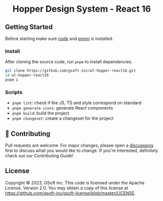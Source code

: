<div align="center">
  <h1>Hopper Design System - React 16</h1>
</div>

## Getting Started

Before starting make sure [node](https://nodejs.org/en/) and [pnpm](https://pnpm.io) is installed.

### Install

After cloning the source code, run `pnpm` to install dependencies.

```bash
git clone https://github.com/gsoft-inc/wl-hopper-react16.git
cd wl-hopper-react16
pnpm i
```

### Scripts

- `pnpm lint`: check if the JS, TS and style correspond on standard
- `pnpm generate-icons`: generate React components
- `pnpm build`: build the project
- `pnpm changeset`: create a changeset for the project

## 🤝 Contributing

Pull requests are welcome. For major changes, please open a [discussions](https://github.com/gsoft-inc/wl-hopper/discussions/new/choose) first to discuss what you would like to change. If you're interested, definitely check out our Contributing Guide!

## License

Copyright © 2023, GSoft inc. This code is licensed under the Apache License, Version 2.0. You may obtain a copy of this license at https://github.com/gsoft-inc/gsoft-license/blob/master/LICENSE.
